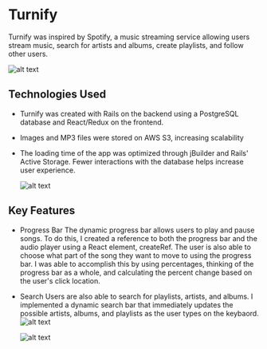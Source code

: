 # Turnify

Turnify was inspired by Spotify, a music streaming service allowing users stream music, search for artists and albums, create playlists, and follow other users.

   ![alt text](https://i.ibb.co/HBdMKRB/Screen-Shot-2019-06-27-at-11-04-17-AM-2.png)


 ## Technologies Used
 * Turnify was created with Rails on the backend using a PostgreSQL database and React/Redux on the frontend.
 * Images and MP3 files were stored on AWS S3, increasing scalability
 * The loading time of the app was optimized through jBuilder and Rails' Active Storage. Fewer interactions with the database     helps increase user experience.
 
    ![alt text](https://i.ibb.co/zZkdQz5/Screen-Shot-2019-07-05-at-12-43-53-PM.png)

## Key Features
 * Progress Bar
   The dynamic progress bar allows users to play and pause songs. To do this, I created a reference to both the progress bar      and the audio player using a React element, createRef. The user is also able to choose what part of the song they want to      move to using the progress bar. I was able to accomplish this by using percentages, thinking of the progress bar as a          whole, and calculating the percent change based on the user's click location.

 * Search
   Users are also able to search for playlists, artists, and albums. I implemented a dynamic search bar that immediately          updates the possible artists, albums, and playlists as the user types on the keybaord.
   ![alt text](https://i.imgur.com/V0tduyN.png)

   ![alt text](https://i.imgur.com/qBFvu6K.gif?raw=true)
